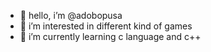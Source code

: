 - 👋 hello, i’m @adobopusa
- 👀 i’m interested in different kind of games
- 🌱 i’m currently learning c language and c++
